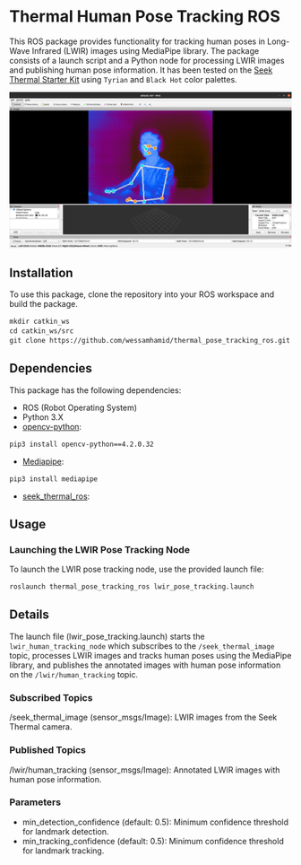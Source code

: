 # Thermal Human Pose Tracking ROS
This ROS package provides functionality for tracking human poses in Long-Wave Infrared (LWIR) images using MediaPipe library. The package consists of a launch script and a Python node for processing LWIR images and publishing human pose information. It has been tested on the [Seek Thermal Starter Kit](https://www.thermal.com/oem.html) using `Tyrian` and `Black Hot` color palettes.

![rviz_seek_mediapipe](https://github.com/wessamhamid/thermal_pose_tracking_ros/blob/main/docs/rviz_seek_mediapipe.png)

## Installation
To use this package, clone the repository into your ROS workspace and build the package.

```txt
mkdir catkin_ws
cd catkin_ws/src
git clone https://github.com/wessamhamid/thermal_pose_tracking_ros.git
```

## Dependencies
This package has the following dependencies:
- ROS (Robot Operating System)
- Python 3.X
- [opencv-python](https://github.com/opencv/opencv-python):
```txt
pip3 install opencv-python==4.2.0.32
```
- [Mediapipe](https://developers.google.com/mediapipe):
```txt
pip3 install mediapipe
```
- [seek_thermal_ros](https://github.com/wessamhamid/seek_thermal_ros):

## Usage
### Launching the LWIR Pose Tracking Node
To launch the LWIR pose tracking node, use the provided launch file:
```txt
roslaunch thermal_pose_tracking_ros lwir_pose_tracking.launch
```

## Details
The launch file (lwir_pose_tracking.launch) starts the `lwir_human_tracking_node` which subscribes to the `/seek_thermal_image` topic, processes LWIR images and tracks human poses using the MediaPipe library, and publishes the annotated images with human pose information on the `/lwir/human_tracking` topic.

### Subscribed Topics
/seek_thermal_image (sensor_msgs/Image): LWIR images from the Seek Thermal camera.
### Published Topics
/lwir/human_tracking (sensor_msgs/Image): Annotated LWIR images with human pose information.
### Parameters
- min_detection_confidence (default: 0.5): Minimum confidence threshold for landmark detection.
- min_tracking_confidence (default: 0.5): Minimum confidence threshold for landmark tracking.